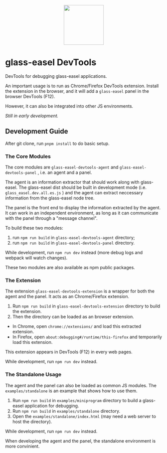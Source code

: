 <p align="center">
  <img src="https://github.com/wechat-miniprogram/glass-easel/blob/master/logo_256.png" style="width: 128px" />
</p>

# glass-easel DevTools

DevTools for debugging glass-easel applications.

An important usage is to run as Chrome/Firefox DevTools extension. Install the extension in the browser, and it will add a `glass-easel` panel in the browser DevTools (F12).

However, it can also be integrated into other JS environments.

*Still in early development.*


## Development Guide

After git clone, run `pnpm install` to do basic setup.

### The Core Modules

The core modules are `glass-easel-devtools-agent` and `glass-easel-devtools-panel` , i.e. an agent and a panel.

The agent is an information extractor that should work along with glass-easel. The glass-easel dist should be built in development mode (i.e. `glass_easel.dev.all.es.js` ) and the agent can extract neccessary information from the glass-easel node tree.

The panel is the front end to display the information extracted by the agent. It can work in an independent environment, as long as it can communicate with the panel through a "message channel".

To build these two modules:

1. run `npm run build` in `glass-easel-devtools-agent` directory;
1. run `npm run build` in `glass-easel-devtools-panel` directory.

While development, run `npm run dev` instead (more debug logs and webpack will watch changes).

These two modules are also available as npm public packages.

### The Extension

The extension `glass-easel-devtools-extension` is a wrapper for both the agent and the panel. It acts as an Chrome/Firefox extension.

1. Run `npm run build` in `glass-easel-devtools-extension` directory to build the extension.
1. Then the directory can be loaded as an browser extension.
  * In Chrome, open `chrome://extensions/` and load this extracted extension.
  * In Firefox, open `about:debugging#/runtime/this-firefox` and temporarily load this extension.

This extension appears in DevTools (F12) in every web pages.

While development, run `npm run dev` instead.

### The Standalone Usage

The agent and the panel can also be loaded as common JS modules. The `examples/standalone` is an example that shows how to use them.

1. Run `npm run build` in `examples/miniprogram` directory to build a glass-easel application for debugging.
1. Run `npm run build` in `examples/standalone` directory.
1. Open the `examples/standalone/index.html` (may need a web server to host the directory).

While development, run `npm run dev` instead.

When developing the agent and the panel, the standalone environment is more convinient.
